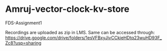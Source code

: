 # Amruj-vector-clock-kv-store
FDS-Assignment1


Recordings are uploaded as zip in LMS. Same can be accessed through: https://drive.google.com/drive/folders/1esVFBxyJivCCkieHDtq23wuHD93F_Zc8?usp=sharing
